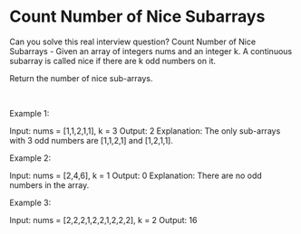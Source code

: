 # Count Number of Nice Subarrays

Can you solve this real interview question? Count Number of Nice Subarrays - Given an array of integers nums and an integer k. A continuous subarray is called nice if there are k odd numbers on it.

Return the number of nice sub-arrays.

 

Example 1:


Input: nums = [1,1,2,1,1], k = 3
Output: 2
Explanation: The only sub-arrays with 3 odd numbers are [1,1,2,1] and [1,2,1,1].


Example 2:


Input: nums = [2,4,6], k = 1
Output: 0
Explanation: There are no odd numbers in the array.


Example 3:


Input: nums = [2,2,2,1,2,2,1,2,2,2], k = 2
Output: 16